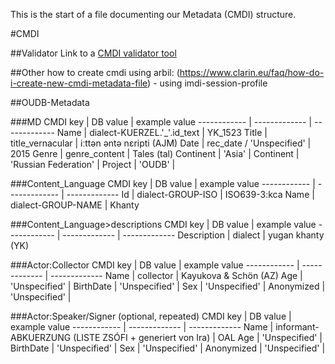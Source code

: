 This is the start of a file documenting our Metadata (CMDI) structure.

#CMDI

##Validator
Link to a [CMDI validator tool](https://nexus.clarin.eu/service/local/repositories/Clarin/content/eu/clarin/cmdi/cmdi-validator-tool/1.0.0/cmdi-validator-tool-1.0.0.jar)

##Other
how to create cmdi using arbil: (https://www.clarin.eu/faq/how-do-i-create-new-cmdi-metadata-file) - using imdi-session-profile


##OUDB-Metadata


###MD
CMDI key | DB value | example value
------------ | ------------- | -------------
Name | dialect-KUERZEL.'_'.id_text | YK_1523
Title | title_vernacular | iːttən əntə nɛripti (AJM)
Date | rec_date / 'Unspecified' | 2015
Genre | genre_content | Tales (tal)
Continent | 'Asia' | 
Continent | 'Russian Federation' | 
Project | 'OUDB' | 


###Content_Language
CMDI key | DB value | example value
------------ | ------------- | -------------
Id | dialect-GROUP-ISO | ISO639-3:kca
Name | dialect-GROUP-NAME | Khanty

###Content_Language>descriptions
CMDI key | DB value | example value
------------ | ------------- | -------------
Description | dialect | yugan khanty (YK)

###Actor:Collector
CMDI key | DB value | example value
------------ | ------------- | -------------
Name | collector | Kayukova & Schön (AZ)
Age | 'Unspecified' | 
BirthDate | 'Unspecified' | 
Sex | 'Unspecified' | 
Anonymized | 'Unspecified' | 


###Actor:Speaker/Signer (optional, repeated)
CMDI key | DB value | example value
------------ | ------------- | -------------
Name | informant-ABKUERZUNG (LISTE ZSÓFI + generiert von Ira) | OAL
Age | 'Unspecified' | 
BirthDate | 'Unspecified' | 
Sex | 'Unspecified' | 
Anonymized | 'Unspecified' | 

